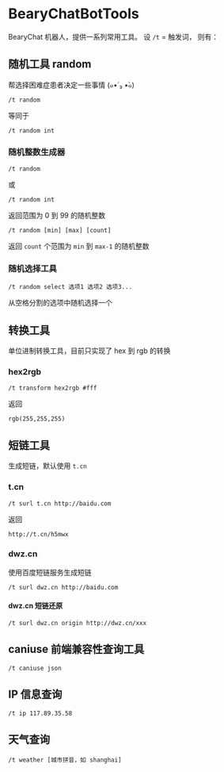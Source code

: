 # BearyChatBotTools
BearyChat 机器人，提供一系列常用工具。
设 `/t` = 触发词，
则有：

## 随机工具 random
帮选择困难症患者决定一些事情 (๑•́ ₃ •̀๑)

    /t random

等同于

    /t random int

### 随机整数生成器

    /t random

或

    /t random int

返回范围为 0 到 99 的随机整数

    /t random [min] [max] [count]

返回 `count` 个范围为 `min` 到 `max-1` 的随机整数

### 随机选择工具

    /t random select 选项1 选项2 选项3...

从空格分割的选项中随机选择一个

## 转换工具
单位进制转换工具，目前只实现了 hex 到 rgb 的转换

### hex2rgb

    /t transform hex2rgb #fff

返回

    rgb(255,255,255)

## 短链工具
生成短链，默认使用 `t.cn`

### t.cn

    /t surl t.cn http://baidu.com

返回

    http://t.cn/h5mwx

### dwz.cn
使用百度短链服务生成短链

    /t surl dwz.cn http://baidu.com

#### dwz.cn 短链还原

    /t surl dwz.cn origin http://dwz.cn/xxx

## caniuse 前端兼容性查询工具

    /t caniuse json

## IP 信息查询

    /t ip 117.89.35.58

## 天气查询

    /t weather [城市拼音，如 shanghai]

